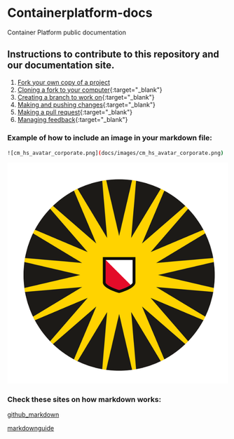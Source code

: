 # Containerplatform-docs
Container Platform public documentation

## Instructions to contribute to this repository and our documentation site.

1. <a href="https://docs.github.com/en/get-started/exploring-projects-on-github/contributing-to-a-project#creating-your-own-copy-of-a-project" target="_blank">Fork your own copy of a project</a>
2. [Cloning a fork to your computer](https://docs.github.com/en/get-started/exploring-projects-on-github/contributing-to-a-project#cloning-a-fork-to-your-computer){:target="_blank"}
3. [Creating a branch to work on](https://docs.github.com/en/get-started/exploring-projects-on-github/contributing-to-a-project#making-and-pushing-changes){:target="_blank"}
4. [Making and pushing changes](https://docs.github.com/en/get-started/exploring-projects-on-github/contributing-to-a-project#making-and-pushing-changes){:target="_blank"}
5. [Making a pull request](https://docs.github.com/en/get-started/exploring-projects-on-github/contributing-to-a-project#making-a-pull-request){:target="_blank"}
4. [Managing feedback](https://docs.github.com/en/get-started/exploring-projects-on-github/contributing-to-a-project#managing-feedback){:target="_blank"}

### Example of how to include an image in your markdown file:
```bash
![cm_hs_avatar_corporate.png](docs/images/cm_hs_avatar_corporate.png)
```

![cm_hs_avatar_corporate.png](docs/images/cm_hs_avatar_corporate.png)

### Check these sites on how markdown works:

[github_markdown](https://guides.github.com/features/mastering-markdown/)

[markdownguide](https://www.markdownguide.org/basic-syntax/)
